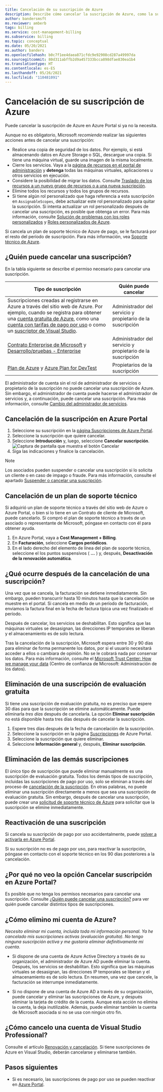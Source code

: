 ```yaml
---
title: Cancelación de su suscripción de Azure
description: Describe cómo cancelar la suscripción de Azure, como la suscripción a la evaluación gratuita
author: bandersmsft
ms.reviewer: amberb
tags: billing
ms.service: cost-management-billing
ms.subservice: billing
ms.topic: conceptual
ms.date: 05/20/2021
ms.author: banders
ms.openlocfilehash: b0c7f1ee4daea871cfdc9e92908cd287a49997da
ms.sourcegitcommit: 80d311abffb2d9a457333bcca898dfae830ea1b4
ms.translationtype: HT
ms.contentlocale: es-ES
ms.lasthandoff: 05/26/2021
ms.locfileid: "110481091"
---
```

# <a name="cancel-your-azure-subscription"></a>Cancelación de su suscripción de Azure

Puede cancelar la suscripción de Azure en Azure Portal si ya no la necesita.

Aunque no es obligatorio, Microsoft *recomienda* realizar las siguientes acciones antes de cancelar una suscripción:

* Realice una copia de seguridad de los datos. Por ejemplo, si está almacenando datos en Azure Storage o SQL, descargue una copia. Si tiene una máquina virtual, guarde una imagen de la misma localmente.
* Cierre los servicios. Vaya a la [página de recursos en el portal de administración](https://ms.portal.azure.com/?flight=1#blade/HubsExtension/Resources/resourceType/Microsoft.Resources%2Fresources) y **detenga** todas las máquinas virtuales, aplicaciones u otros servicios en ejecución.
* Considere la posibilidad de migrar los datos. Consulte [Traslado de los recursos a un nuevo grupo de recursos o a una nueva suscripción](../../azure-resource-manager/management/move-resource-group-and-subscription.md).
* Elimine todos los recursos y todos los grupos de recursos.
* Si tiene algún rol personalizado que haga referencia a esta suscripción en `AssignableScopes`, debe actualizar este rol personalizado para quitar la suscripción. Si intenta actualizar un rol personalizado después de cancelar una suscripción, es posible que obtenga un error. Para más información, consulte [Solución de problemas con los roles personalizados](../../role-based-access-control/troubleshooting.md#problems-with-custom-roles) y [Roles personalizados de Azure](../../role-based-access-control/custom-roles.md).

Si cancela un plan de soporte técnico de Azure de pago, se le facturará por el resto del período de suscripción. Para más información, vea [Soporte técnico de Azure](https://azure.microsoft.com/support/plans/).

## <a name="who-can-cancel-a-subscription"></a>¿Quién puede cancelar una suscripción?

En la tabla siguiente se describe el permiso necesario para cancelar una suscripción.

|Tipo de suscripción     |Quién puede cancelar  |
|---------|---------|
|Suscripciones creadas al registrarse en Azure a través del sitio web de Azure. Por ejemplo, cuando se registra para obtener una [cuenta gratuita de Azure](https://azure.microsoft.com/offers/ms-azr-0044p/), como una [cuenta con tarifas de pago por uso](https://azure.microsoft.com/offers/ms-azr-0003p/) o como un [suscriptor de Visual Studio](https://azure.microsoft.com/pricing/member-offers/credit-for-visual-studio-subscribers/). |  Administrador del servicio y propietario de la suscripción  |
|[Contrato Enterprise de Microsoft](https://azure.microsoft.com/pricing/enterprise-agreement/) y [Desarrollo/pruebas - Enterprise](https://azure.microsoft.com/offers/ms-azr-0148p/)     |  Administrador del servicio y propietario de la suscripción       |
|[Plan de Azure](https://azure.microsoft.com/offers/ms-azr-0017g/) y [Azure Plan for DevTest](https://azure.microsoft.com/offers/ms-azr-0148g/)     |  Propietarios de la suscripción      |

El administrador de cuenta sin el rol de administrador de servicios o propietario de la suscripción no puede cancelar una suscripción de Azure. Sin embargo, el administrador de cuenta puede hacerse el administrador de servicios y, a continuación, puede cancelar una suscripción. Para más información, consulte [Cambio del administrador de servicios](../../role-based-access-control/classic-administrators.md#change-the-service-administrator).


## <a name="cancel-subscription-in-the-azure-portal"></a>Cancelación de la suscripción en Azure Portal

1. Seleccione su suscripción en la [página Suscripciones de Azure Portal](https://portal.azure.com/#blade/Microsoft_Azure_Billing/SubscriptionsBlade).
1. Seleccione la suscripción que quiere cancelar.
1. Seleccione **Introducción** y, luego, seleccione **Cancelar suscripción**.
    ![Captura de pantalla que muestra el botón Cancelar](./media/cancel-azure-subscription/cancel_ibiza.png)
1. Siga las indicaciones y finalice la cancelación.

> [!NOTE]
> Los asociados pueden suspender o cancelar una suscripción si lo solicita un cliente o en caso de impago o fraude. Para más información, consulte el apartado [Suspender o cancelar una suscripción](/partner-center/create-a-new-subscription#suspend-or-cancel-a-subscription).

## <a name="cancel-a-support-plan"></a>Cancelación de un plan de soporte técnico

Si adquirió un plan de soporte técnico a través del sitio web de Azure o Azure Portal, o bien si lo tiene en un Contrato de cliente de Microsoft, puede cancelarlo. Si compró el plan de soporte técnico a través de un asociado o representante de Microsoft, póngase en contacto con él para obtener ayuda. 

1. En Azure Portal, vaya a **Cost Management + Billing**.
1. En **Facturación**, seleccione **Cargos periódicos**.
1. En el lado derecho del elemento de línea del plan de soporte técnico, seleccione el los puntos suspensivos ( **...** ) y, después, **Desactivación de la renovación automática**.

## <a name="what-happens-after-subscription-cancellation"></a>¿Qué ocurre después de la cancelación de una suscripción?

Una vez que se cancela, la facturación se detiene inmediatamente. Sin embargo, pueden transcurrir hasta 10 minutos hasta que la cancelación se muestre en el portal. Si cancela en medio de un período de facturación, enviamos la factura final en la fecha de factura típica una vez finalizado el período.

Después de cancelar, los servicios se deshabilitan. Esto significa que las máquinas virtuales se desasignan, las direcciones IP temporales se liberan y el almacenamiento es de solo lectura.

Tras la cancelación de la suscripción, Microsoft espera entre 30 y 90 días para eliminar de forma permanente los datos, por si el usuario necesitará acceder a ellos o cambiara de opinión. No se le cobrará nada por conservar los datos. Para más información, consulte el [Microsoft Trust Center: How we manage your data](https://go.microsoft.com/fwLink/p/?LinkID=822930&clcid=0x409) (Centro de confianza de Microsoft: Administración de los datos).

## <a name="delete-free-trial-subscription"></a>Eliminación de una suscripción de evaluación gratuita

Si tiene una suscripción de evaluación gratuita, no es preciso que espere 30 días para que la suscripción se elimine automáticamente. Puede eliminarla *tres días* después de cancelarla. La opción **Eliminar suscripción** no está disponible hasta tres días después de cancelar la suscripción.

1. Espere tres días después de la fecha de cancelación de la suscripción.
1. Seleccione la suscripción en la página [Suscripciones](https://portal.azure.com/#blade/Microsoft_Azure_Billing/SubscriptionsBlade) de Azure Portal.
1. Seleccione la suscripción que quiere eliminar.
1. Seleccione **Información general** y, después, **Eliminar suscripción**.

## <a name="delete-other-subscriptions"></a>Eliminación de las demás suscripciones

El único tipo de suscripción que puede eliminar manualmente es una suscripción de evaluación gratuita. Todos los demás tipos de suscripción, incluidas las suscripciones de pago por uso, solo se eliminan a través del proceso de [cancelación de la suscripción](#cancel-subscription-in-the-azure-portal). En otras palabras, no puede eliminar una suscripción directamente a menos que sea una suscripción de evaluación gratuita. Sin embargo, después de cancelar una suscripción, puede crear una [solicitud de soporte técnico de Azure](https://go.microsoft.com/fwlink/?linkid=2083458) para solicitar que la suscripción se elimine inmediatamente.

## <a name="reactivate-a-subscription"></a>Reactivación de una suscripción

Si cancela su suscripción de pago por uso accidentalmente, puede [volver a activarla en Azure Portal](subscription-disabled.md).

Si su suscripción no es de pago por uso, para reactivar la suscripción, póngase en contacto con el soporte técnico en los 90 días posteriores a la cancelación.

## <a name="why-dont-i-see-the-cancel-subscription-option-on-the-azure-portal"></a>¿Por qué no veo la opción Cancelar suscripción en Azure Portal? 

Es posible que no tenga los permisos necesarios para cancelar una suscripción. Consulte [¿Quién puede cancelar una suscripción?](#who-can-cancel-a-subscription) para ver quién puede cancelar distintos tipos de suscripciones.

## <a name="how-do-i-delete-my-azure-account"></a>¿Cómo elimino mi cuenta de Azure?

*Necesito eliminar mi cuenta, incluida toda mi información personal. Ya he cancelado mis suscripciones activas (evaluación gratuita). No tengo ninguna suscripción activa y me gustaría eliminar definitivamente mi cuenta*.

* Si dispone de una cuenta de Azure Active Directory a través de su organización, el administrador de Azure AD puede eliminar la cuenta. Después, los servicios se deshabilitan. Esto significa que las máquinas virtuales se desasignan, las direcciones IP temporales se liberan y el almacenamiento es de solo lectura. En resumen, una vez que cancele, la facturación se interrumpe inmediatamente.

* Si no dispone de una cuenta de Azure AD a través de su organización, puede cancelar y eliminar las suscripciones de Azure, y después eliminar la tarjeta de crédito de la cuenta. Aunque esta acción no elimina la cuenta, la deja inutilizable. Además, puede eliminar también la cuenta de Microsoft asociada si no se usa con ningún otro fin.

## <a name="how-do-i-cancel-a-visual-studio-professional-account"></a>¿Cómo cancelo una cuenta de Visual Studio Professional?

Consulte el artículo [Renovación y cancelación](/visualstudio/subscriptions/faq/admin/renewal-cancellation). Si tiene suscripciones de Azure en Visual Studio, deberán cancelarse y eliminarse también.

## <a name="next-steps"></a>Pasos siguientes

- Si es necesario, las suscripciones de pago por uso se pueden reactivar en [Azure Portal](subscription-disabled.md).